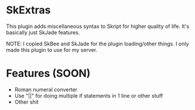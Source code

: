 # SkExtras
This plugin adds miscellaneous syntax to Skript for higher quality of life. It's basically just SkJade features.

NOTE: I copied SkBee and SkJade for the plugin loading/other things. I only made this plugin to use for my server.

# Features (SOON)
- Roman numeral converter
- Use "||" for doing multiple if statements in 1 line or other stuff
- Other shit
